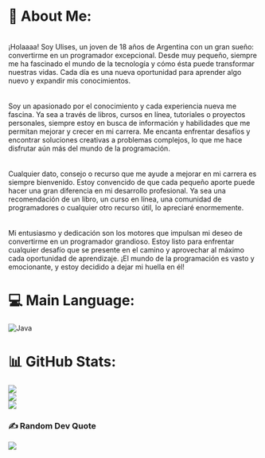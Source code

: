 # 💫 About Me:
<br>¡Holaaaa! Soy Ulises, un joven de 18 años de Argentina con un gran sueño: convertirme en un programador excepcional. Desde muy pequeño, siempre me ha fascinado el mundo de la tecnología y cómo ésta puede transformar nuestras vidas. Cada día es una nueva oportunidad para aprender algo nuevo y expandir mis conocimientos.<br><br><br>Soy un apasionado por el conocimiento y cada experiencia nueva me fascina. Ya sea a través de libros, cursos en línea, tutoriales o proyectos personales, siempre estoy en busca de información y habilidades que me permitan mejorar y crecer en mi carrera. Me encanta enfrentar desafíos y encontrar soluciones creativas a problemas complejos, lo que me hace disfrutar aún más del mundo de la programación.<br><br><br>Cualquier dato, consejo o recurso que me ayude a mejorar en mi carrera es siempre bienvenido. Estoy convencido de que cada pequeño aporte puede hacer una gran diferencia en mi desarrollo profesional. Ya sea una recomendación de un libro, un curso en línea, una comunidad de programadores o cualquier otro recurso útil, lo apreciaré enormemente.<br><br><br>Mi entusiasmo y dedicación son los motores que impulsan mi deseo de convertirme en un programador grandioso. Estoy listo para enfrentar cualquier desafío que se presente en el camino y aprovechar al máximo cada oportunidad de aprendizaje. ¡El mundo de la programación es vasto y emocionante, y estoy decidido a dejar mi huella en él!


# 💻 Main Language:
![Java](https://img.shields.io/badge/java-%237F52FF.svg?style=for-the-badge&logo=kotlin&logoColor=white)
# 📊 GitHub Stats:
![](https://github-readme-stats.vercel.app/api?username=Eluli345&theme=omni&hide_border=false&include_all_commits=false&count_private=false)<br/>
![](https://github-readme-streak-stats.herokuapp.com/?user=Eluli345&theme=omni&hide_border=false)<br/>
![](https://github-readme-stats.vercel.app/api/top-langs/?username=Eluli345&theme=omni&hide_border=false&include_all_commits=false&count_private=false&layout=compact)

### ✍️ Random Dev Quote
![](https://quotes-github-readme.vercel.app/api?type=horizontal&theme=radical)

<!-- Proudly created with GPRM ( https://gprm.itsvg.in ) -->
